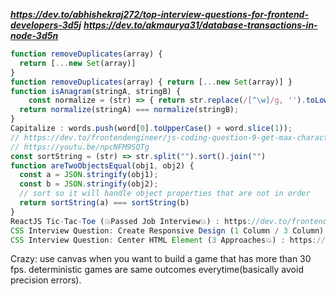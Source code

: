 ***https://dev.to/abhishekraj272/top-interview-questions-for-frontend-developers-3d5j***
***https://dev.to/akmaurya31/database-transactions-in-node-3d5n***

```javascript
function removeDuplicates(array) {
  return [...new Set(array)]
}
function removeDuplicates(array) { return [...new Set(array)] }
function isAnagram(stringA, stringB) {
    const normalize = (str) => { return str.replace(/[^\w]/g, '').toLowerCase().split('').sort().join('') }
  return normalize(stringA) === normalize(stringB);
}
Capitalize : words.push(word[0].toUpperCase() + word.slice(1));
// https://dev.to/frontendengineer/js-coding-question-9-get-max-character-in-a-string-challenging-4njj
// https://youtu.be/npcNFM9SQTg
const sortString = (str) => str.split("").sort().join("")
function areTwoObjectsEqual(obj1, obj2) {
  const a = JSON.stringify(obj1);
  const b = JSON.stringify(obj2);
  // sort so it will handle object properties that are not in order
  return sortString(a) === sortString(b)
}
ReactJS Tic-Tac-Toe (💥Passed Job Interview💥) : https://dev.to/frontendengineer/reactjs-tic-tac-toe-passed-job-interview-1od8
CSS Interview Question: Create Responsive Design (1 Column / 3 Column) : https://dev.to/frontendengineer/css-interview-question-create-responsive-design-1-column-3-column-264i
CSS Interview Question: Center HTML Element (3 Approaches💥) : https://dev.to/frontendengineer/css-interview-question-center-html-element-3-approaches-58h5
```

Crazy:
use canvas when you want to build a game that has more than 30 fps.
deterministic games are same outcomes everytime(basically avoid precision errors).
